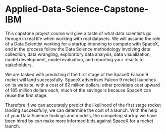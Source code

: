 # Applied-Data-Science-Capstone-IBM

This capstone project course will give a taste of what data scientists go through in real life when working with real datasets. We will assume the role of a Data Scientist working for a startup intending to compete with SpaceX, and in the process follow the Data Science methodology involving data collection, data wrangling, exploratory data analysis, data visualization, model development, model evaluation, and reporting your results to stakeholders.   

We are tasked with predicting if the first stage of the SpaceX Falcon 9 rocket will land successfully.  SpaceX advertises Falcon 9 rocket launches on its website, with a cost of 62 million dollars; other providers cost upward of 165 million dollars each, much of the savings is because SpaceX can reuse the first stage. 

Therefore if we can accurately predict the likelihood of the first stage rocket landing successfully, we can determine the cost of a launch. With the help of your Data Science findings and models, the competing startup we have been hired by can make more informed bids against SpaceX for a rocket launch.
